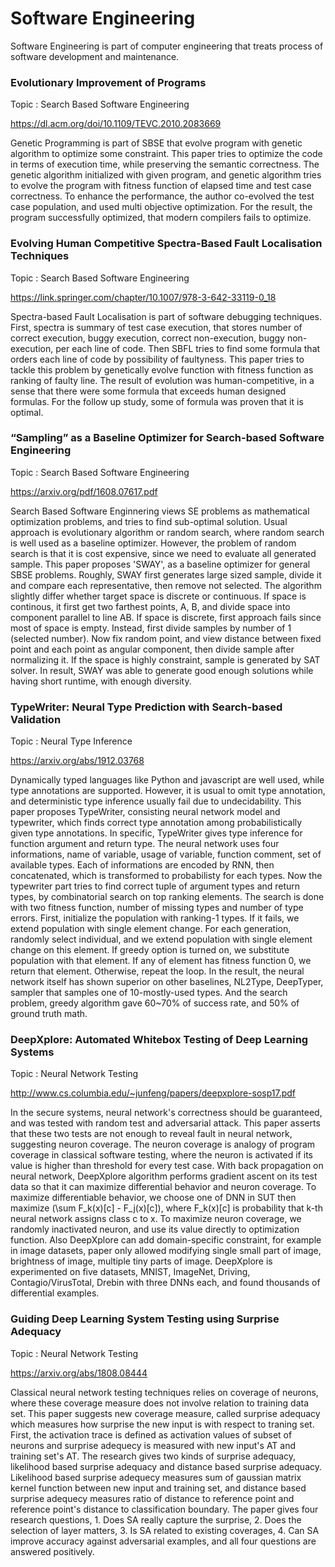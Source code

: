 # Software Engineering
Software Engineering is part of computer engineering that treats process of software development and maintenance.

### Evolutionary Improvement of Programs

Topic : Search Based Software Engineering

<https://dl.acm.org/doi/10.1109/TEVC.2010.2083669>

Genetic Programming is part of SBSE that evolve program with genetic algorithm to optimize some constraint.
This paper tries to optimize the code in terms of execution time, while preserving the semantic correctness.
The genetic algorithm initialized with given program, and genetic algorithm tries to evolve the program
with fitness function of elapsed time and test case correctness. 
To enhance the performance, the author co-evolved the test case population, and used multi objective optimization.
For the result, the program successfully optimized, that modern compilers fails to optimize.

### Evolving Human Competitive Spectra-Based Fault Localisation Techniques

Topic : Search Based Software Engineering

<https://link.springer.com/chapter/10.1007/978-3-642-33119-0_18>

Spectra-based Fault Localisation is part of software debugging techniques.
First, spectra is summary of test case execution, that stores number of correct execution, buggy execution,
correct non-execution, buggy non-execution, per each line of code.
Then SBFL tries to find some formula that orders each line of code by possibility of faultyness.
This paper tries to tackle this problem by genetically evolve function with fitness function as ranking of faulty line.
The result of evolution was human-competitive, in a sense that there were some formula that exceeds human designed formulas.
For the follow up study, some of formula was proven that it is optimal.

### “Sampling” as a Baseline Optimizer for Search-based Software Engineering

Topic : Search Based Software Engineering

<https://arxiv.org/pdf/1608.07617.pdf>

Search Based Software Enginnering views SE problems as mathematical optimization problems, and tries to find sub-optimal solution.
Usual approach is evolutionary algorithm or random search, where random search is well used as a baseline optimizer.
However, the problem of random search is that it is cost expensive, since we need to evaluate all generated sample.
This paper proposes 'SWAY', as a baseline optimizer for general SBSE problems.
Roughly, SWAY first generates large sized sample, divide it and compare each representative, then remove not selected.
The algorithm slightly differ whether target space is discrete or continuous.
If space is continous, it first get two farthest points, A, B, and divide space into component parallel to line AB.
If space is discrete, first approach fails since most of space is empty. Instead, first divide samples by number of 1 (selected number).
Now fix random point, and view distance between fixed point and each point as angular component, then divide sample after normalizing it.
If the space is highly constraint, sample is generated by SAT solver.
In result, SWAY was able to generate good enough solutions while having short runtime, with enough diversity.

### TypeWriter: Neural Type Prediction with Search-based Validation

Topic : Neural Type Inference

<https://arxiv.org/abs/1912.03768>

Dynamically typed languages like Python and javascript are well used, while type annotations are supported.
However, it is usual to omit type annotation, and deterministic type inference usually fail due to undecidability.
This paper proposes TypeWriter, consisting neural network model and typewriter, which finds correct type annotation among probabilistically given type annotations.
In specific, TypeWriter gives type inference for function argument and return type. 
The neural network uses four informations, name of variable, usage of variable, function comment, set of available types.
Each of informations are encoded by RNN, then concatenated, which is transformed to probabilisty for each types.
Now the typewriter part tries to find correct tuple of argument types and return types, by combinatorial search on top ranking elements.
The search is done with two fitness function, number of missing types and number of type errors. 
First, initialize the population with ranking-1 types. If it fails, we extend population with single element change.
For each generation, randomly select individual, and we extend population with single element change on this element.
If greedy option is turned on, we substitute population with that element. 
If any of element has fitness function 0, we return that element. Otherwise, repeat the loop.
In the result, the neural network itself has shown superior on other baselines, NL2Type, DeepTyper, sampler that samples one of 10-mostly-used types.
And the search problem, greedy algorithm gave 60~70% of success rate, and 50% of ground truth math.

### DeepXplore: Automated Whitebox Testing of Deep Learning Systems

Topic : Neural Network Testing

<http://www.cs.columbia.edu/~junfeng/papers/deepxplore-sosp17.pdf>

In the secure systems, neural network's correctness should be guaranteed, and was tested with random test and adversarial attack.
This paper asserts that these two tests are not enough to reveal fault in neural network, suggesting neuron coverage.
The neuron coverage is analogy of program coverage in classical software testing, where the neuron is activated if its value is higher than threshold for every test case.
With back propagation on neural network, DeepXplore algorithm performs gradient ascent on its test data so that it can maximize differential behavior and neuron coverage.
To maximize differentiable behavior, we choose one of DNN in SUT then maximize (\sum F_k(x)\[c\] - F_j(x)\[c\]), where F_k(x)\[c\] is probability that k-th neural network assigns class c to x. 
To maximize neuron coverage, we randomly inactivated neuron, and use its value directly to optimization function.
Also DeepXplore can add domain-specific constraint, for example in image datasets, paper only allowed modifying single small part of image, brightness of image, multiple tiny parts of image.
DeepXplore is experimented on five datasets, MNIST, ImageNet, Driving, Contagio/VirusTotal, Drebin with three DNNs each, and found thousands of differential examples.

### Guiding Deep Learning System Testing using Surprise Adequacy

Topic : Neural Network Testing

<https://arxiv.org/abs/1808.08444>

Classical neural network testing techniques relies on coverage of neurons, where these coverage measure does not involve relation to training data set.
This paper suggests new coverage measure, called surprise adequacy which measures how surprise the new input is with respect to traning set.
First, the activation trace is defined as activation values of subset of neurons and surprise adequecy is measured with new input's AT and training set's AT.
The research gives two kinds of surprise adequacy, likelihood based surprise adequacy and distance based surprise adequacy.
Likelihood based surprise adequecy measures sum of gaussian matrix kernel function between new input and training set, and distance based surprise adequecy measures ratio of distance to reference point and reference point's distance to classification boundary.
The paper gives four research questions, 1. Does SA really capture the surprise, 2. Does the selection of layer matters, 3. Is SA related to existing coverages, 4. Can SA improve accuracy against adversarial examples, and all four questions are answered positively.
